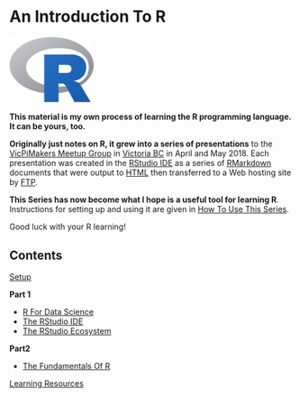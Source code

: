 # An Introduction To R
 
<img src="images/Rlogo.png" width="150" />

**This material is my own process of learning the R programming language. It can be yours, too.**

**Originally just notes on R, it grew into a series of presentations** to the [VicPiMakers Meetup Group](https://www.meetup.com/Victoria-Raspberry-PiMakers-And-Others/) in [Victoria BC](https://www.tourismvictoria.com/) in April and May 2018. Each presentation was created in the [RStudio IDE](https://www.rstudio.com/) as a series of [RMarkdown](http://rmarkdown.rstudio.com/) documents that were output to [HTML](https://en.wikipedia.org/wiki/HTML) then transferred to a Web hosting site by [FTP](https://en.wikipedia.org/wiki/File_Transfer_Protocol).

**This Series has now become what I hope is a useful tool for learning R**. Instructions for setting up and using it are given in [How To Use This Series](http//r.introbook.stuzog.com/setup.html).

Good luck with your R learning!

## Contents

[Setup](https//r.introbook.stuzog.com/setup.html)

**Part 1**

* [R For Data Science](https//r.introbook.stuzog.com/r-for-data-science.html)
* [The RStudio IDE](https//r.introbook.stuzog.com/rstudio-ide.html)
* [The RStudio Ecosystem](https//r.introbook.stuzog.com/the-rstudio-ecosystem.html)

**Part2**

* [The Fundamentals Of R](https//r.introbook.stuzog.com/the-fundamentals-of-r.html)

[Learning Resources](https//r.introbook.stuzog.com/r-learning-resources.html)

